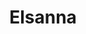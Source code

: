 ---
title: Elsanna
crosslinks:
- Frozen
- 4chan
- Pixiv
- xkcd
- handholding
- SexyTummies
- Serendipity
- lecherous_hump
- korrasami
- r9kElsaProject
- livven
- pics
- mittromney
- funny
---